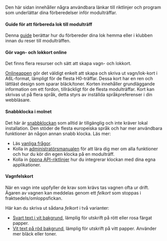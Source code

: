 ﻿Den här sidan innehåller några användbara länkar till riktlinjer och program som underlättar dina förberedelser inför modulträffar.

#### Guide för att förbereda lok till modulträff
Denna [guide](/tools/locopreparationguide) berättar hur du förbereder dina lok hemma eller i klubben innan du reser till modulträffen.

#### Gör vagn- och lokkort online
Det finns flera resurser och sätt att skapa vagn- och lokkort.

[Onlineappen](https://wagoncardapp.azurewebsites.net/) gör det väldigt enkelt att skapa och skriva ut vagn/lok-kort i A6L-format, lämpligt för de flesta H0-träffar.
Dessa kort har en ren och lättläst design som sparar bläck/toner.
Korten innehåller grundläggande information om ett fordon, tillräckligt för de flesta modulträffar.
Kort kan skrivas ut på flera språk, detta styrs av inställda språkpreferenser i din webbläsare.

#### Snabbklocka i molnet
Det här är [snabbklockan](https://telluriantrainsclocksappserver.azurewebsites.net/)
som alltid är tillgänglig och inte kräver lokal installation.
Den stöder de flesta europeiska språk och har mer användbara funktioner än någon annan snabb klocka. Läs mer:
- Läs [vanliga frågor](https://github.com/tellurianinteractive/Tellurian.Trains.ModuleMeetingApp/wiki/Frequently-Asked-Questions).
- Kolla in [administratörsmanualen](https://github.com/tellurianinteractive/Tellurian.Trains.ModuleMeetingApp/wiki/Administrators-Manual)
för att lära dig mer om alla funktioner och hur du kör din egen klocka på en modulträff.
- Kolla in [öppna API-riktlinjer](https://github.com/tellurianinteractive/Tellurian.Trains.ModuleMeetingApp/wiki/API-Guidelines)
hur du integrerar klockan med dina egna applikationer.


#### Vagnfelskort
När en vagn inte uppfyller de krav som krävs tas vagnen ofta ur drift.
Ägaren av vagnen kan meddelas genom ett *felkort* som stoppas i fraktsedels/omloppsfickan.

Här kan du skriva ut sådana *felkort* i två varianter:
- [Svart text i vit bakgrund](/tools/wagonerrorcards/true), lämplig för utskrift på rött eller rosa färgat papper.
- [Vit text på röd bakgrund](/tools/wagonerrorcards), lämplig för utskrift på vitt papper. Använder mer bläck eller toner.


